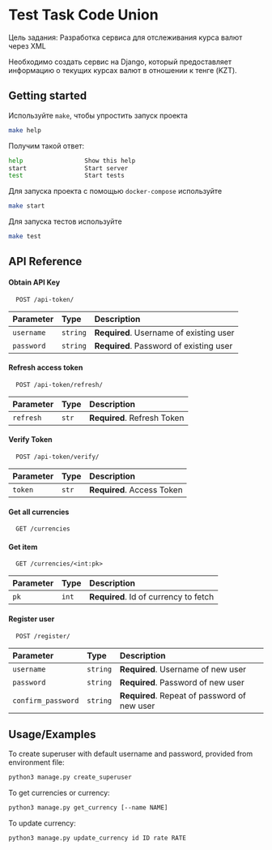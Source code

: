 # Test Task Code Union

Цель задания: Разработка сервиса для отслеживания курса валют через XML

Необходимо создать сервис на Django, который предоставляет информацию о текущих курсах валют в отношении к тенге (KZT).

## Getting started

Используйте `make`, чтобы упростить запуск проекта

```bash
make help
```

Получим такой ответ:

```bash
help                 Show this help
start                Start server
test                 Start tests
```

Для запуска проекта с помощью `docker-compose` используйте

```bash
make start
```

Для запуска тестов используйте

```bash
make test
```

## API Reference

#### Obtain API Key

```http
  POST /api-token/
```

| Parameter  | Type     | Description                             |
|:-----------|:---------|:----------------------------------------|
| `username` | `string` | **Required**. Username of existing user |
| `password` | `string` | **Required**. Password of existing user |

#### Refresh access token

```http
  POST /api-token/refresh/
```

| Parameter | Type  | Description                 |
|:----------|:------|:----------------------------|
| `refresh` | `str` | **Required**. Refresh Token |

#### Verify Token

```http
  POST /api-token/verify/
```

| Parameter | Type  | Description                |
|:----------|:------|:---------------------------|
| `token`   | `str` | **Required**. Access Token |

#### Get all currencies

```http
  GET /currencies
```

#### Get item

```http
  GET /currencies/<int:pk>
```

| Parameter | Type  | Description                           |
|:----------|:------|:--------------------------------------|
| `pk`      | `int` | **Required**. Id of currency to fetch |

#### Register user

```http
  POST /register/
```

| Parameter          | Type     | Description                                  |
|:-------------------|:---------|:---------------------------------------------|
| `username`         | `string` | **Required**. Username of new user           |
| `password`         | `string` | **Required**. Password of new user           |
| `confirm_password` | `string` | **Required**. Repeat of password of new user |

## Usage/Examples

To create superuser with default username and password, provided from environment file:

```bash
python3 manage.py create_superuser
```

To get currencies or currency:

```bash
python3 manage.py get_currency [--name NAME]
```

To update currency:

```bash
python3 manage.py update_currency id ID rate RATE
```